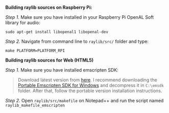 

**Building raylib sources on Raspberry Pi:**

_Step 1._ Make sure you have installed in your Raspberry Pi OpenAL Soft library for audio:

    sudo apt-get install libopenal1 libopenal-dev

_Step 2._ Navigate from command line to `raylib/src/` folder and type:

    make PLATFORM=PLATFORM_RPI

**Building raylib sources for Web (HTML5)**

_Step 1._ Make sure you have installed emscripten SDK:

> Download latest version from [here](http://kripken.github.io/emscripten-site/docs/getting_started/downloads.html). I recommend downloading the [Portable Emscripten SDK for Windows](https://s3.amazonaws.com/mozilla-games/emscripten/releases/emsdk-1.35.0-portable-64bit.zip) and decompress it in `C:\emsdk` folder. After that, follow the portable version installation instructions.

_Step 2._ Open `raylib/src/makefile` on Notepad++ and run the script named `raylib_makefile_emscripten`